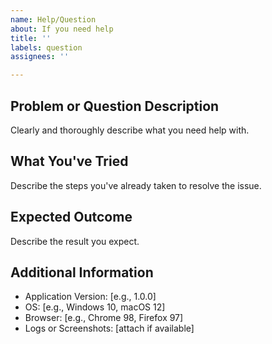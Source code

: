 ```yaml
---
name: Help/Question
about: If you need help
title: ''
labels: question
assignees: ''

---
```


## Problem or Question Description
Clearly and thoroughly describe what you need help with.

## What You've Tried
Describe the steps you've already taken to resolve the issue.

## Expected Outcome
Describe the result you expect.

## Additional Information
- Application Version: [e.g., 1.0.0]
- OS: [e.g., Windows 10, macOS 12]
- Browser: [e.g., Chrome 98, Firefox 97]
- Logs or Screenshots: [attach if available]

